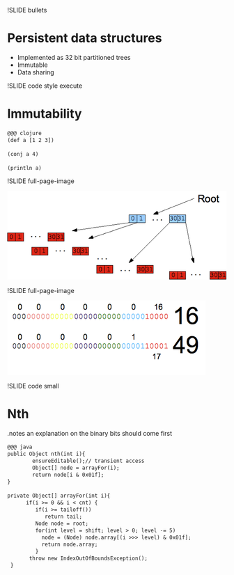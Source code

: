 !SLIDE bullets 

# Persistent data structures

* Implemented as 32 bit partitioned trees
* Immutable
* Data sharing 

!SLIDE code style execute
# Immutability 

    @@@ clojure
    (def a [1 2 3])
    
    (conj a 4)

    (println a)

!SLIDE full-page-image

![Persistent vector](persistentvector.png "persistent-vector")

!SLIDE full-page-image

![Persistent vector](bin-map.png "binary partitoining")

!SLIDE code small

# Nth 
.notes an explanation on the binary bits should come first

    @@@ java
    public Object nth(int i){
            ensureEditable();// transient access
            Object[] node = arrayFor(i);
            return node[i & 0x01f];
    } 

    private Object[] arrayFor(int i){
          if(i >= 0 && i < cnt) {
             if(i >= tailoff())
                return tail;
             Node node = root;
             for(int level = shift; level > 0; level -= 5)
               node = (Node) node.array[(i >>> level) & 0x01f];
               return node.array;
             }
           throw new IndexOutOfBoundsException();
     } 
